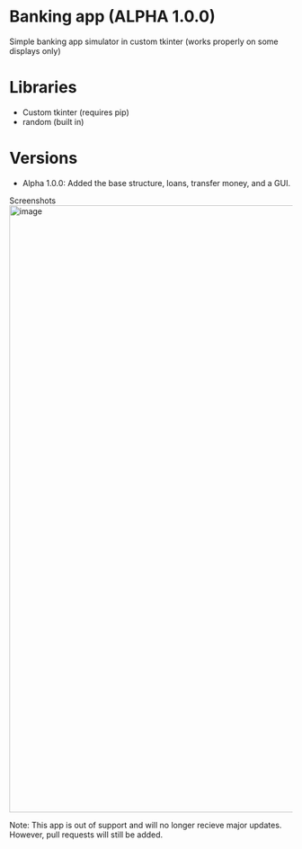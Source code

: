 # Banking app (ALPHA 1.0.0)
Simple banking app simulator in custom tkinter (works properly on some displays only)

# Libraries
- Custom tkinter (requires pip)
- random (built in)

# Versions
- Alpha 1.0.0: Added the base structure, loans, transfer money, and a GUI.

Screenshots
<img width="1920" height="1080" alt="image" src="https://github.com/user-attachments/assets/9f05ae4e-6df0-4238-8f52-a0547775cc40" />


Note: This app is out of support and will no longer recieve major updates. However, pull requests will still be added.
